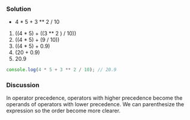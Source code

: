 ### Solution 
* 4 * 5 + 3 ** 2 / 10

1. ((4 * 5) + ((3 ** 2 ) / 10))
2. ((4 * 5) + (9 / 10))
3. ((4 * 5) + 0.9)
4. (20 + 0.9)
5. 20.9

```JavaScript
console.log(4 * 5 + 3 ** 2 / 10); // 20.9
```

### Discussion
In operator precedence, operators with higher precedence become the operands of operators with lower precedence. We can parenthesize the expression so the order become more clearer.


